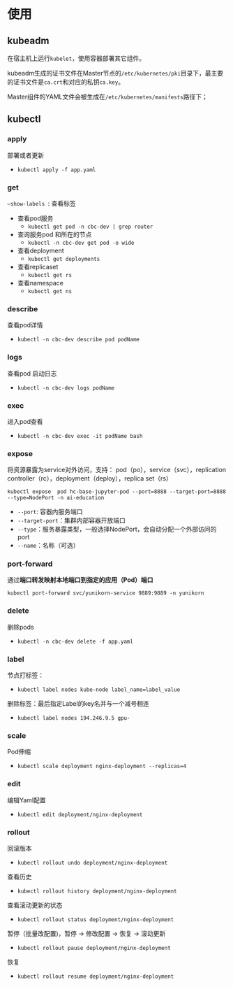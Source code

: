 # 使用

## kubeadm

在宿主机上运行`kubelet`，使用容器部署其它组件。

kubeadm生成的证书文件在Master节点的`/etc/kubernetes/pki`目录下，最主要的证书文件是`ca.crt`和对应的私钥`ca.key`。

Master组件的YAML文件会被生成在`/etc/kubernetes/manifests`路径下；

## kubectl

### apply

部署或者更新

- `kubectl apply -f app.yaml`

### get

`–show-labels `: 查看标签

- 查看pod服务
  - `kubectl get pod -n cbc-dev | grep router`
- 查询服务pod 和所在的节点
  - `kubectl -n cbc-dev get pod -o wide`
- 查看deployment
  - `kubectl get deployments`
- 查看replicaset
  - `kubectl get rs`
- 查看namespace
  - `kubectl get ns` 


### describe

查看pod详情

- `kubectl -n cbc-dev describe pod podName `

### logs

查看pod 启动日志

- `kubectl -n cbc-dev logs podName `

### exec

进入pod查看

- `kubectl -n cbc-dev exec -it podName bash`

### expose

将资源暴露为service对外访问，支持： pod（po），service（svc），replication controller（rc），deployment（deploy），replica set（rs）

`kubectl expose  pod hc-base-jupyter-pod --port=8888 --target-port=8888  --type=NodePort -n ai-education`

- `--port`: 容器内服务端口
- `--target-port`：集群内部容器开放端口
- `--type`：服务暴露类型，一般选择NodePort，会自动分配一个外部访问的port
- `--name`：名称（可选）

### port-forward

通过**端口转发映射本地端口到指定的应用（Pod）端口**

`kubectl port-forward svc/yunikorn-service 9889:9889 -n yunikorn`

### delete

删除pods

- `kubectl -n cbc-dev delete -f app.yaml `

### label

节点打标签：

- `kubectl label nodes kube-node label_name=label_value`

删除标签：最后指定Label的key名并与一个减号相连

- `kubectl label nodes 194.246.9.5 gpu-`

### scale

Pod伸缩

- `kubectl scale deployment nginx-deployment --replicas=4`

### edit

编辑Yaml配置

- `kubectl edit deployment/nginx-deployment`

### rollout

回滚版本

- `kubectl rollout undo deployment/nginx-deployment`

查看历史

- `kubectl rollout history deployment/nginx-deployment`

查看滚动更新的状态

- `kubectl rollout status deployment/nginx-deployment`

暂停（批量改配置)，暂停 -> 修改配置 -> 恢复 -> 滚动更新

- `kubectl rollout pause deployment/nginx-deployment`

恢复

- `kubectl rollout resume deployment/nginx-deployment`

